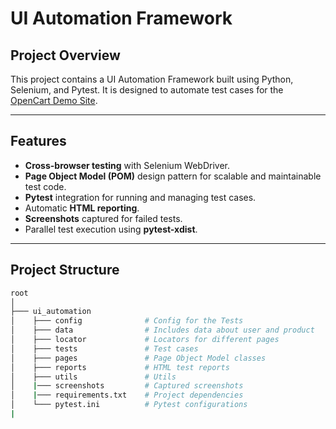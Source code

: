
# UI Automation Framework

## Project Overview

This project contains a UI Automation Framework built using Python, Selenium, and Pytest. It is designed to automate test cases for the [OpenCart Demo Site](https://naveenautomationlabs.com/opencart/index.php?route=common/home).

---

## Features

- **Cross-browser testing** with Selenium WebDriver.
- **Page Object Model (POM)** design pattern for scalable and maintainable test code.
- **Pytest** integration for running and managing test cases.
- Automatic **HTML reporting**.
- **Screenshots** captured for failed tests.
- Parallel test execution using **pytest-xdist**.

---

## Project Structure

```bash
root
│
├─── ui_automation
│    ├─── config              # Config for the Tests
│    ├─── data                # Includes data about user and product
│    ├─── locator             # Locators for different pages
│    ├─── tests               # Test cases
│    ├─── pages               # Page Object Model classes
│    ├─── reports             # HTML test reports
│    ├─── utils               # Utils 
│    |─── screenshots         # Captured screenshots
│    |─── requirements.txt    # Project dependencies
│    └─── pytest.ini          # Pytest configurations
|

